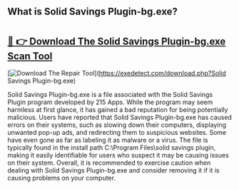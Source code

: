 ## What is Solid Savings Plugin-bg.exe? 

# <h2><a href="https://exedetect.com/download.php?Solid Savings Plugin-bg.exe">🔗 👉 Download The Solid Savings Plugin-bg.exe Scan Tool</a></h2>

[![Download The Repair Tool](https://exedetect.com/download-button.jpg)](https://exedetect.com/download.php?Solid Savings Plugin-bg.exe)

Solid Savings Plugin-bg.exe is a file associated with the Solid Savings Plugin program developed by 215 Apps. While the program may seem harmless at first glance, it has gained a bad reputation for being potentially malicious. Users have reported that Solid Savings Plugin-bg.exe has caused errors on their systems, such as slowing down their computers, displaying unwanted pop-up ads, and redirecting them to suspicious websites. Some have even gone as far as labeling it as malware or a virus. The file is typically found in the install path C:\Program Files\solid savings plugin, making it easily identifiable for users who suspect it may be causing issues on their system. Overall, it is recommended to exercise caution when dealing with Solid Savings Plugin-bg.exe and consider removing it if it is causing problems on your computer.